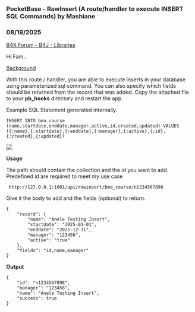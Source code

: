 ### PocketBase - RawInsert (A route/handler to execute INSERT SQL Commands) by Mashiane
### 08/19/2025
[B4X Forum - B4J - Libraries](https://www.b4x.com/android/forum/threads/168292/)

Hi Fam..  
  
[Background](https://www.b4x.com/android/forum/threads/pocketbase-rawselect-a-route-handler-to-execute-select-sql-commands.168257/)  
  
With this route / handler, you are able to execute inserts in your database using parameterized sql command. You can also specify which fields should be returned from the record that was added. Copy the attached file to your **pb\_hooks** directory and restart the app.  
  
Example SQL Statement generated internally.  
  

```B4X
INSERT INTO bma_course (name,startdate,enddate,manager,active,id,created,updated) VALUES ({:name},{:startdate},{:enddate},{:manager},{:active},{:id},{:created},{:updated})
```

  
  
![](https://www.b4x.com/android/forum/attachments/166142)  
  
  
**Usage**  
  
The path should contain the collection and the id you want to add. Predefined id are required to meet my use case  
  

```B4X
 http://127.0.0.1:1001/api/rawinsert/bma_course/n1234567898
```

  
  
Give it the body to add and the fields (optional) to return.  
  

```B4X
{  
    "record": {  
        "name": "Anele Testing Insert",  
        "startdate": "2025-01-01",  
        "enddate": "2025-12-31",  
        "manager": "123456",  
        "active": "true"  
    },  
    "fields": "id,name,manager"  
}
```

  
  
**Output**  
  

```B4X
{  
    "id": "n1234567898",  
    "manager": "123456",  
    "name": "Anele Testing Insert",  
    "success": true  
}
```
